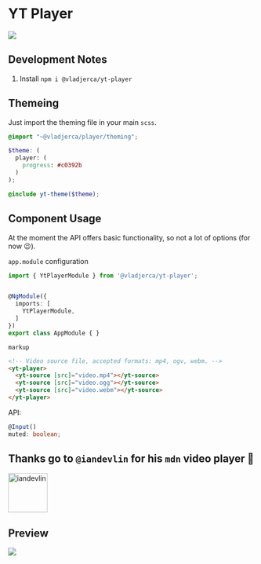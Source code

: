 YT Player
=======
<a href="https://badge.fury.io/js/%40vladjerca%2Fyt-player">
  <img class="retina-badge" src="https://badge.fury.io/js/%40vladjerca%2Fyt-player.svg">
</a>

## Development Notes

1. Install `npm i @vladjerca/yt-player`


## Themeing

Just import the theming file in your main `scss`.

```scss
@import "~@vladjerca/player/theming";

$theme: (
  player: (
    progress: #c0392b
  )
);

@include yt-theme($theme);

```

## Component Usage

At the moment the API offers basic functionality, so not a lot of options (for now 😉).

`app.module` configuration

```ts
import { YtPlayerModule } from '@vladjerca/yt-player';


@NgModule({
  imports: [
    YtPlayerModule,
  ]
})
export class AppModule { }

```

`markup`

``` html
<!-- Video source file, accepted formats: mp4, ogv, webm. -->
<yt-player>
  <yt-source [src]="video.mp4"></yt-source>
  <yt-source [src]="video.ogg"></yt-source>
  <yt-source [src]="video.webm"></yt-source>
</yt-player>
```

API:

```ts
@Input()
muted: boolean;
```

## Thanks go to `@iandevlin` for his `mdn` video player 🎊

<a href="https://github.com/iandevlin">
  <img src="https://avatars0.githubusercontent.com/u/554326?s=400&v=4" title="iandevlin" width="80" height="80">
</a>


## Preview

![](yt-player.gif)
